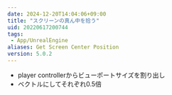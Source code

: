 ```yaml
---
date: 2024-12-20T14:04:06+09:00
title: "スクリーンの真ん中を拾う"
uid: 20220617200744
tags:
 - App/UnrealEngine
aliases: Get Screen Center Position
version: 5.0.2
---
```


- player controllerからビューポートサイズを割り出し
- ベクトルにしてそれぞれ0.5倍